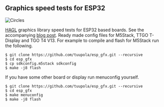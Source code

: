 ## Graphics speed tests for ESP32

![Circles](https://appelsiini.net/img/2020/pod-draw-circle.png)

[HAGL](https://github.com/tuupola/hagl) graphics library speed tests for ESP32 based boards. See the accompanying [blog post](https://appelsiini.net/2020/embedded-graphics-library/). Ready made config files for M5Stack, TTGO T-Display and TGO T4 V13. For example to compile and flash for M5Stack run the following.

```
$ git clone https://github.com/tuupola/esp_gfx.git --recursive
$ cd esp_gfx
$ cp sdkconfig.m5stack sdkconfig
$ make -j8 flash
```

If you have some other board or display run menuconfig yourself.

```
$ git clone https://github.com/tuupola/esp_gfx.git --recursive
$ cd esp_gfx
$ make menuconfig
$ make -j8 flash
```

